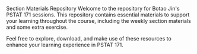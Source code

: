 Section Materials Repository
Welcome to the repository for Botao Jin's PSTAT 171 sessions. This repository contains essential materials to support your learning throughout the course, including the weekly section materials and some extra exercise.


Feel free to explore, download, and make use of these resources to enhance your learning experience in PSTAT 171.

